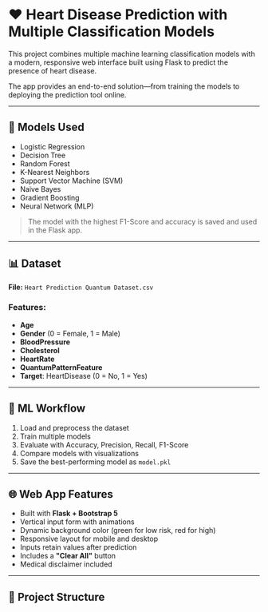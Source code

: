 # ❤️ Heart Disease Prediction with Multiple Classification Models

This project combines multiple machine learning classification models with a modern, responsive web interface built using Flask to predict the presence of heart disease.

The app provides an end-to-end solution—from training the models to deploying the prediction tool online.

---

## 🧠 Models Used

- Logistic Regression  
- Decision Tree  
- Random Forest  
- K-Nearest Neighbors  
- Support Vector Machine (SVM)  
- Naive Bayes  
- Gradient Boosting  
- Neural Network (MLP)

> The model with the highest F1-Score and accuracy is saved and used in the Flask app.

---

## 📊 Dataset

**File:** `Heart Prediction Quantum Dataset.csv`

### Features:
- **Age**
- **Gender** (0 = Female, 1 = Male)
- **BloodPressure**
- **Cholesterol**
- **HeartRate**
- **QuantumPatternFeature**
- **Target**: HeartDisease (0 = No, 1 = Yes)

---

## 🧪 ML Workflow

1. Load and preprocess the dataset  
2. Train multiple models  
3. Evaluate with Accuracy, Precision, Recall, F1-Score  
4. Compare models with visualizations  
5. Save the best-performing model as `model.pkl`

---

## 🌐 Web App Features

- Built with **Flask + Bootstrap 5**
- Vertical input form with animations
- Dynamic background color (green for low risk, red for high)
- Responsive layout for mobile and desktop
- Inputs retain values after prediction
- Includes a **"Clear All"** button
- Medical disclaimer included

---

## 📁 Project Structure

